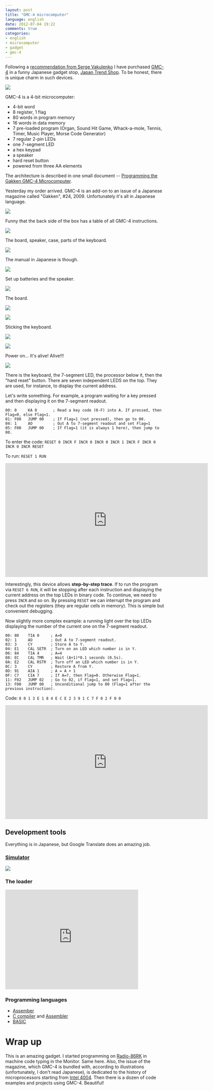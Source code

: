 ```yaml
---
layout: post
title: "GMC-4 microcomputer"
language: english
date: 2012-07-04 19:22
comments: true
categories: 
- english
- microcomputer
- gadget
- gmc-4
---
```

Following a [recommendation from Serge Vakulenko][Blog post about GMC-4] I have purchased [GMC-4][] in a funny Japanese gadget stop, [Japan Trend Shop][]. To be honest, there is unique charm in such devices.

![](/images/blog/gmc4/gmc4.jpg)

[Blog post about GMC-4]: http://ramlamyammambam.livejournal.com/190698.html
[GMC-4]: http://en.wikipedia.org/wiki/GMC-4
[Japan Trend Shop]: http://www.japantrendshop.com/gmc4-microcomputer-p-789.html

GMC-4 is a 4-bit microcomputer:

- 4-bit word
- 8 register, 1 flag
- 80 words in program memory
- 16 words in data memory
- 7 pre-loaded program (Organ, Sound Hit Game, Whack-a-mole, Tennis, Timer, Music Player, Morse Code Generator)
- 7 regular 2-pin LEDs
- one 7-segment LED
- a hex keypad 
- a speaker
- hard reset button
- powered from three AA elements

The architecture is described in one small document -- [Programming the Gakken GMC-4 Microcomputer][].

[Programming the Gakken GMC-4 Microcomputer]: http://tsoj.manga.org/gakken/otona_gmc.html

Yesterday my order arrived. GMC-4 is an add-on to an issue of a Japanese magazine called "Gakken", #24, 2009. Unfortunately it's all in Japanese language.

![](/images/blog/gmc4/IMG_0458.JPG)

Funny that the back side of the box has a table of all GMC-4 instructions.

![](/images/blog/gmc4/IMG_0459.JPG)

The board, speaker, case, parts of the keyboard.

![](/images/blog/gmc4/IMG_0460.JPG)

The manual in Japanese is though.

![](/images/blog/gmc4/IMG_0469.JPG)

Set up batteries and the speaker.

![](/images/blog/gmc4/IMG_0463.JPG)

The board.

![](/images/blog/gmc4/IMG_0461.JPG)

![](/images/blog/gmc4/IMG_0462.JPG)

Sticking the keyboard.

![](/images/blog/gmc4/IMG_0464.JPG)

![](/images/blog/gmc4/IMG_0466.JPG)

Power on... It's alive! Alive!!!

![](/images/blog/gmc4/IMG_0468.JPG)

There is the keyboard, the 7-segment LED, the processor below it, then the "hard reset" button. There are seven independent LEDS on the top. They are used, for instance, to display the current address. 

Let's write something. For example, a program waiting for a key pressed and then displaying it on the 7-segment readout.

    00: 0     KA 0       ; Read a key code (0-F) into A. If pressed, then Flag=0, else Flag=1.
    01: F00   JUMP 00    ; If Flag=1 (not pressed), then go to 00.   
    04: 1     AO         ; Out A to 7-segment readout and set Flag=1
    05: F00   JUMP 00    ; If Flag=1 (it is always 1 here), then jump to 00.

To enter the code: `RESET 0 INCR F INCR 0 INCR 0 INCR 1 INCR F INCR 0 INCR 0 INCR RESET`

To run: `RESET 1 RUN`

<iframe width="640" height="360" src="http://www.youtube.com/embed/t-S86rICAPk" frameborder="0" allowfullscreen></iframe>

Interestingly, this device allows **step-by-step trace**. If to run the program via `RESET 6 RUN`, it will be stopping after each instruction and displaying the current address on the top LEDs in binary code. To continue, we need to press `INCR` and so on. By pressing `RESET` we can interrupt the program and check out the registers (they are regular cells in memory). This is simple but convenient debugging.

Now slightly more complex example: a running light over the top LEDs displaying the number of the current one on the 7-segment readout.

    00: 80    TIA 0     ; A=0
    02: 1     AO        ; Out A to 7-segment readout.
    03: 3     CY        ; Store A to Y.
    04: E1    CAL SETR  ; Turn on an LED which number is in Y.
    06: 84    TIA 4     ; A=4
    08: EC    CAL TMR   ; Wait (A+1)*0.1 seconds (0.5s).
    0A: E2    CAL RSTR  ; Turn off an LED which number is in Y.
    0C: 3     CY        ; Restore A from Y.
    0D: 91    AIA 1     ; A = A + 1
    0F: C7    CIA 7     ; If A=7, then Flag=0. Otherwise Flag=1.
    11: F02   JUMP 02   ; Go to 02, if Flag=1, and set Flag=1.
    13: F00   JUMP 00   ; Unconditional jump to 00 (Flag=1 after the previous instruction).

Code: `8 0 1 3 E 1 8 4 E C E 2 3 9 1 C 7 F 0 2 F 0 0`

<iframe width="640" height="360" src="http://www.youtube.com/embed/bdEUUtv93r0" frameborder="0" allowfullscreen></iframe>

## Development tools

Everything is in Japanese, but Google Translate does an amazing job.

### [Simulator][]

![](/images/blog/gmc4/gmc4simulator.png)

[Simulator]: http://dansan.air-nifty.com/blog/gmc4-simulator.html

### The loader

<iframe width="420" height="315" src="http://www.youtube.com/embed/lagnC5CpsUE" frameborder="0" allowfullscreen></iframe>

### Programming languages

- [Assember](http://musashinodenpa.com/misc/GMC4/)
- [C compiler](http://terus.jp/engineering/gmc4cc/) and
  [Assembler](http://terus.jp/engineering/gmc4cc/gmc4as.html)
- [BASIC](http://softyasu.net/g4cbasic.html)

# Wrap up

This is an amazing gadget. I started programming on [Radio-86RK][] in machine code typing in the Monitor. Same here. Also, the issue of the magazine, which GMC-4 is bundled with, according to illustrations (unfortunately, I don't read Japanese), is dedicated to the history of microprocessors starting from [Intel 4004][]. Then there is a dozen of code examples and projects using GMC-4. Beautiful! 

[Intel 4004]: http://en.wikipedia.org/wiki/Intel_4004
[Radio-86RK]: http://radio86.googlecode.com/hg/online/radio86.html
